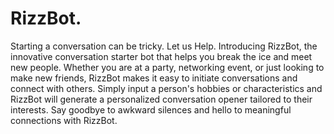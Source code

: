 # RizzBot.


Starting a conversation can be tricky. Let us Help. Introducing RizzBot, the innovative conversation starter bot that helps you break the ice and meet new people. 
Whether you are at a party, networking event, or just looking to make new friends, RizzBot makes it easy to initiate conversations and connect with others. 
Simply input a person's hobbies or characteristics and RizzBot will generate a personalized conversation opener tailored to their interests.
Say goodbye to awkward silences and hello to meaningful connections with RizzBot. 
